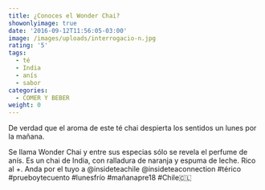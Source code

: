 ```yaml
---
title: ¿Conoces el Wonder Chai?
showonlyimage: true
date: '2016-09-12T11:56:05-03:00'
image: /images/uploads/interrogacio-n.jpg
rating: '5'
tags:
  - té
  - India
  - anís
  - sabor
categories:
  - COMER Y BEBER
weight: 0
---
```

De verdad que el aroma de este té chai despierta los sentidos un lunes por la mañana.

Se llama Wonder Chai y entre sus especias sólo se revela el perfume de anís. Es un chai de India, con ralladura de naranja y espuma de leche. Rico al +. Anda por el tuyo a @insideteachile @insideteaconnection #térico #prueboytecuento #lunesfrío #mañanapre18 #Chile🇨🇱

